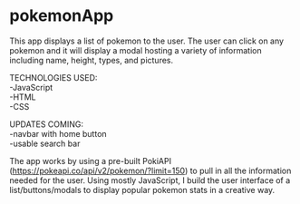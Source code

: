 # pokemonApp

This app displays a list of pokemon to the user. The user can click on any pokemon and it will display a modal hosting a variety of information including name, height, types, and pictures. 

TECHNOLOGIES USED:</br>
-JavaScript</br>
-HTML</br>
-CSS

UPDATES COMING:</br> 
-navbar with home button</br>
-usable search bar</br>

The app works by using a pre-built PokiAPI (https://pokeapi.co/api/v2/pokemon/?limit=150) to pull in all the information needed for the user. Using mostly JavaScript, I build the user interface of a list/buttons/modals to display popular pokemon stats in a creative way. 

